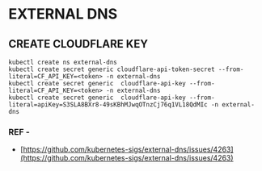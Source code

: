 
# EXTERNAL DNS 



## CREATE CLOUDFLARE KEY 

```
kubectl create ns external-dns
kubectl create secret generic cloudflare-api-token-secret --from-literal=CF_API_KEY=<token> -n external-dns
kubectl create secret generic  cloudflare-api-key --from-literal=CF_API_KEY=<token> -n external-dns
kubectl create secret generic  cloudflare-api-key --from-literal=apiKey=S3SLA8BXr8-49sKBhMJwqOTnzCj76q1VL18QdMIc -n external-dns
```

### REF - 

- [https://github.com/kubernetes-sigs/external-dns/issues/4263](https://github.com/kubernetes-sigs/external-dns/issues/4263)